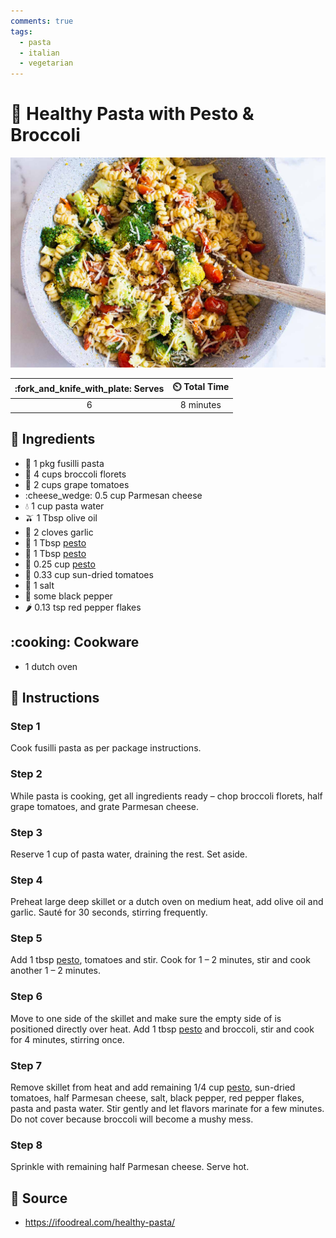 ```yaml
---
comments: true
tags:
  - pasta
  - italian
  - vegetarian
---
```

# :broccoli: Healthy Pasta with Pesto & Broccoli

![Healthy Pasta with Pesto and Broccoli](../assets/images/healthy-pasta-with-pesto-and-broccoli.jpg)

| :fork_and_knife_with_plate: Serves | :timer_clock: Total Time |
|:----------------------------------:|:-----------------------: |
| 6 | 8 minutes |

## :salt: Ingredients

- :spaghetti: 1 pkg fusilli pasta
- :broccoli: 4 cups broccoli florets
- :tomato: 2 cups grape tomatoes
- :cheese_wedge: 0.5 cup Parmesan cheese
- :droplet: 1 cup pasta water
- :olive: 1 Tbsp olive oil
- :garlic: 2 cloves garlic
- :herb: 1 Tbsp [pesto][1]
- :herb: 1 Tbsp [pesto][1]
- :herb: 0.25 cup [pesto][1]
- :tomato: 0.33 cup sun-dried tomatoes
- :salt: 1 salt
- :salt: some black pepper
- :hot_pepper: 0.13 tsp red pepper flakes

## :cooking: Cookware

- 1 dutch oven

## :pencil: Instructions

### Step 1

Cook fusilli pasta as per package instructions.

### Step 2

While pasta is cooking, get all ingredients ready – chop broccoli florets, half grape tomatoes, and grate Parmesan
cheese.

### Step 3

Reserve 1 cup of pasta water, draining the rest. Set aside.

### Step 4

Preheat large deep skillet or a dutch oven on medium heat, add olive oil and garlic. Sauté for 30 seconds, stirring
frequently.

### Step 5

Add 1 tbsp [pesto][1], tomatoes and stir. Cook for 1 – 2 minutes, stir and cook another 1 – 2 minutes.

### Step 6

Move to one side of the skillet and make sure the empty side of is positioned directly over heat. Add 1 tbsp [pesto][1]
and broccoli, stir and cook for 4 minutes, stirring once.

### Step 7

Remove skillet from heat and add remaining 1/4 cup [pesto][1], sun-dried tomatoes, half Parmesan cheese, salt, black
pepper, red pepper flakes, pasta and pasta water. Stir gently and let flavors marinate for a few minutes. Do not cover
because broccoli will become a mushy mess.

### Step 8

Sprinkle with remaining half Parmesan cheese. Serve hot.

## :link: Source

- <https://ifoodreal.com/healthy-pasta/>

[1]: <../sauces-and-dressings/pesto/joy-of-cooking-pesto.md>

